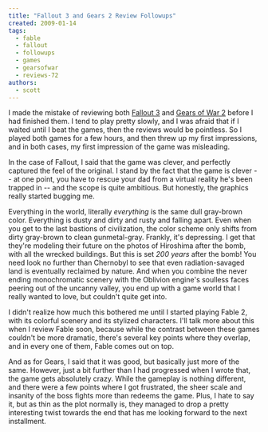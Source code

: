```yaml
---
title: "Fallout 3 and Gears 2 Review Followups"
created: 2009-01-14
tags: 
  - fable
  - fallout
  - followups
  - games
  - gearsofwar
  - reviews-72
authors: 
  - scott
---
```


I made the mistake of reviewing both [Fallout 3](/2008/10/fallout-3-first-impressions/) and [Gears of War 2](/2008/12/gears-of-war-2-one-paragraph-review/) before I had finished them. I tend to play pretty slowly, and I was afraid that if I waited until I beat the games, then the reviews would be pointless. So I played both games for a few hours, and then threw up my first impressions, and in both cases, my first impression of the game was misleading.

In the case of Fallout, I said that the game was clever, and perfectly captured the feel of the original. I stand by the fact that the game is clever -- at one point, you have to rescue your dad from a virtual reality he's been trapped in -- and the scope is quite ambitious. But honestly, the graphics really started bugging me.

Everything in the world, literally _everything_ is the same dull gray-brown color. Everything is dusty and dirty and rusty and falling apart. Even when you get to the last bastions of civilization, the color scheme only shifts from dirty gray-brown to clean gunmetal-gray. Frankly, it's depressing. I get that they're modeling their future on the photos of Hiroshima after the bomb, with all the wrecked buildings. But this is set _200 years_ after the bomb! You need look no further than Chernobyl to see that even radiation-savaged land is eventually reclaimed by nature. And when you combine the never ending monochromatic scenery with the Oblivion engine's soulless faces peering out of the uncanny valley, you end up with a game world that I really wanted to love, but couldn't quite get into.

I didn't realize how much this bothered me until I started playing Fable 2, with its colorful scenery and its stylized characters. I'll talk more about this when I review Fable soon, because while the contrast between these games couldn't be more dramatic, there's several key points where they overlap, and in every one of them, Fable comes out on top.

And as for Gears, I said that it was good, but basically just more of the same. However, just a bit further than I had progressed when I wrote that, the game gets absolutely crazy. While the gameplay is nothing different, and there were a few points where I got frustrated, the sheer scale and insanity of the boss fights more than redeems the game. Plus, I hate to say it, but as thin as the plot normally is, they managed to drop a pretty interesting twist towards the end that has me looking forward to the next installment.
